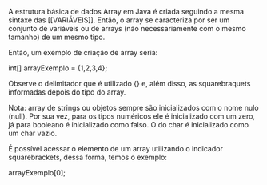 
A estrutura básica de dados Array em Java é criada seguindo a mesma sintaxe das [[VARIÁVEIS]]. Então, o array se caracteriza por ser um conjunto de variáveis ou de arrays (não necessariamente com o mesmo tamanho) de um mesmo tipo.

Então, um exemplo de criação de array seria:

int[] arrayExemplo = {1,2,3,4};

Observe o delimitador que é utilizado {} e, além disso, as squarebraquets informadas depois do tipo do array.

Nota: array de strings ou objetos sempre são inicializados com o nome nulo (null). Por sua vez, para os tipos numéricos ele é inicializado com um zero, já para booleano é inicializado como falso. O do char é inicializado como um char vazio.

É possível acessar o elemento de um array utilizando o indicador squarebrackets, dessa forma, temos o exemplo:

arrayExemplo[0];

